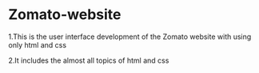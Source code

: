 ﻿# Zomato-website
 <p>1.This is the user interface development of the Zomato website with using only html and css </p>
 <p>2.It includes the almost all topics of html and css </p>
